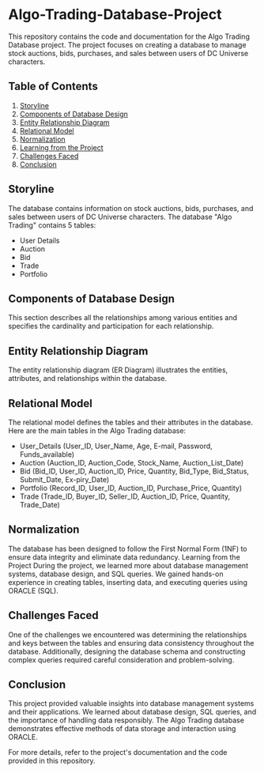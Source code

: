 # Algo-Trading-Database-Project

This repository contains the code and documentation for the Algo Trading Database project. The project focuses on creating a database to manage stock auctions, bids, purchases, and sales between users of DC Universe characters.

## Table of Contents

1. [Storyline](#storyline)
2. [Components of Database Design](#components-of-database-design)
3. [Entity Relationship Diagram](#entity-relationship-diagram)
4. [Relational Model](#relational-model)
5. [Normalization](#normalization)
7. [Learning from the Project](#learning-from-the-project)
8. [Challenges Faced](#challenges-faced)
9. [Conclusion](#conclusion)

## Storyline

The database contains information on stock auctions, bids, purchases, and sales between users of DC Universe characters. The database "Algo Trading" contains 5 tables:
- User Details
- Auction
- Bid
- Trade
- Portfolio

## Components of Database Design

This section describes all the relationships among various entities and specifies the cardinality and participation for each relationship.

## Entity Relationship Diagram

The entity relationship diagram (ER Diagram) illustrates the entities, attributes, and relationships within the database.

## Relational Model

The relational model defines the tables and their attributes in the database. Here are the main tables in the Algo Trading database:

- User_Details (User_ID, User_Name, Age, E-mail, Password, Funds_available)
- Auction (Auction_ID, Auction_Code, Stock_Name, Auction_List_Date)
- Bid (Bid_ID, User_ID, Auction_ID, Price, Quantity, Bid_Type, Bid_Status, Submit_Date, Ex-piry_Date)
- Portfolio (Record_ID, User_ID, Auction_ID, Purchase_Price, Quantity)
- Trade (Trade_ID, Buyer_ID, Seller_ID, Auction_ID, Price, Quantity, Trade_Date)

## Normalization

The database has been designed to follow the First Normal Form (1NF) to ensure data integrity and eliminate data redundancy.
Learning from the Project
During the project, we learned more about database management systems, database design, and SQL queries. We gained hands-on experience in creating tables, inserting data, and executing queries using ORACLE (SQL).

## Challenges Faced
One of the challenges we encountered was determining the relationships and keys between the tables and ensuring data consistency throughout the database. Additionally, designing the database schema and constructing complex queries required careful consideration and problem-solving.

## Conclusion
This project provided valuable insights into database management systems and their applications. We learned about database design, SQL queries, and the importance of handling data responsibly. The Algo Trading database demonstrates effective methods of data storage and interaction using ORACLE.

For more details, refer to the project's documentation and the code provided in this repository.

